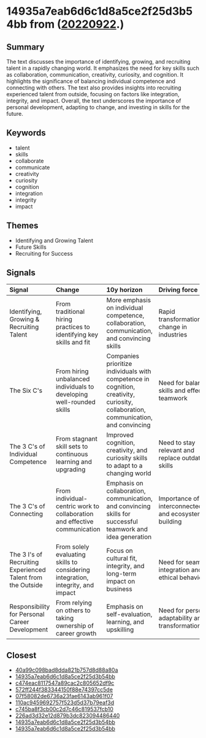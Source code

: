 # 14935a7eab6d6c1d8a5ce2f25d3b54bb from ([20220922](https://kghosh.substack.com/p/20220922).)

## Summary

The text discusses the importance of identifying, growing, and recruiting talent in a rapidly changing world. It emphasizes the need for key skills such as collaboration, communication, creativity, curiosity, and cognition. It highlights the significance of balancing individual competence and connecting with others. The text also provides insights into recruiting experienced talent from outside, focusing on factors like integration, integrity, and impact. Overall, the text underscores the importance of personal development, adapting to change, and investing in skills for the future.

## Keywords

* talent
* skills
* collaborate
* communicate
* creativity
* curiosity
* cognition
* integration
* integrity
* impact

## Themes

* Identifying and Growing Talent
* Future Skills
* Recruiting for Success

## Signals

| Signal                                                      | Change                                                                          | 10y horizon                                                                                                                        | Driving force                                           |
|:------------------------------------------------------------|:--------------------------------------------------------------------------------|:-----------------------------------------------------------------------------------------------------------------------------------|:--------------------------------------------------------|
| Identifying, Growing & Recruiting Talent                    | From traditional hiring practices to identifying key skills and fit             | More emphasis on individual competence, collaboration, communication, and convincing skills                                        | Rapid transformation and change in industries           |
| The Six C's                                                 | From hiring unbalanced individuals to developing well-rounded skills            | Companies prioritize individuals with competence in cognition, creativity, curiosity, collaboration, communication, and convincing | Need for balanced skills and effective teamwork         |
| The 3 C's of Individual Competence                          | From stagnant skill sets to continuous learning and upgrading                   | Improved cognition, creativity, and curiosity skills to adapt to a changing world                                                  | Need to stay relevant and replace outdated skills       |
| The 3 C's of Connecting                                     | From individual-centric work to collaboration and effective communication       | Emphasis on collaboration, communication, and convincing skills for successful teamwork and idea generation                        | Importance of interconnectedness and ecosystem building |
| The 3 I's of Recruiting Experienced Talent from the Outside | From solely evaluating skills to considering integration, integrity, and impact | Focus on cultural fit, integrity, and long-term impact on business                                                                 | Need for seamless integration and ethical behavior      |
| Responsibility for Personal Career Development              | From relying on others to taking ownership of career growth                     | Emphasis on self-evaluation, learning, and upskilling                                                                              | Need for personal adaptability and transformation       |

## Closest

* [40a99c098bad8dda821b757d8d88a80a](40a99c098bad8dda821b757d8d88a80a)
* [14935a7eab6d6c1d8a5ce2f25d3b54bb](14935a7eab6d6c1d8a5ce2f25d3b54bb)
* [c474eac8117547a89cac2c805652df9c](c474eac8117547a89cac2c805652df9c)
* [572ff244f383344150f88e74397cc5de](572ff244f383344150f88e74397cc5de)
* [07f58082de6736a23fae6143ab961f07](07f58082de6736a23fae6143ab961f07)
* [110ac9459692757f523d5d37b79eaf3d](110ac9459692757f523d5d37b79eaf3d)
* [c745ba8f3cb00c2d7c46c819537fcb10](c745ba8f3cb00c2d7c46c819537fcb10)
* [226ad3d32e12d879b3dc823094486440](226ad3d32e12d879b3dc823094486440)
* [14935a7eab6d6c1d8a5ce2f25d3b54bb](14935a7eab6d6c1d8a5ce2f25d3b54bb)
* [14935a7eab6d6c1d8a5ce2f25d3b54bb](14935a7eab6d6c1d8a5ce2f25d3b54bb)